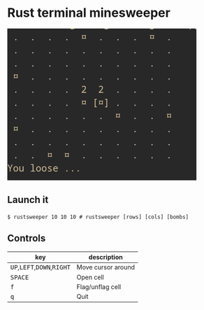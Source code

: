# Rust terminal minesweeper 

![thumbnail](./thumbnail.png)

## Launch it
```console 
$ rustsweeper 10 10 10 # rustsweeper [rows] [cols] [bombs]
```

## Controls

| key                                                            | description        |
|----------------------------------------------------------------|--------------------|
| <kbd>UP</kbd>,<kbd>LEFT</kbd>,<kbd>DOWN</kbd>,<kbd>RIGHT</kbd> | Move cursor around |
| <kbd>SPACE</kbd>                                               | Open cell          |
| <kbd>f</kbd>                                                   | Flag/unflag cell   |
| <kbd>q</kbd>                                                   | Quit               |
